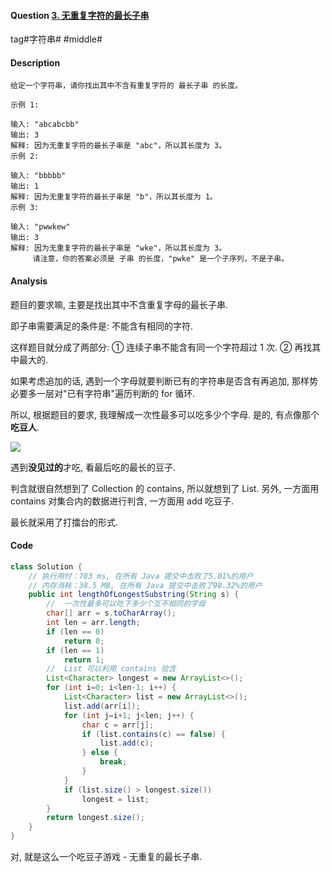 #### Question [3. 无重复字符的最长子串](https://leetcode-cn.com/problems/longest-substring-without-repeating-characters/)

tag#字符串# #middle#



#### Description

```
给定一个字符串，请你找出其中不含有重复字符的 最长子串 的长度。

示例 1:

输入: "abcabcbb"
输出: 3 
解释: 因为无重复字符的最长子串是 "abc"，所以其长度为 3。
示例 2:

输入: "bbbbb"
输出: 1
解释: 因为无重复字符的最长子串是 "b"，所以其长度为 1。
示例 3:

输入: "pwwkew"
输出: 3
解释: 因为无重复字符的最长子串是 "wke"，所以其长度为 3。
     请注意，你的答案必须是 子串 的长度，"pwke" 是一个子序列，不是子串。

```



#### Analysis

题目的要求嘛, 主要是找出其中不含重复字母的最长子串.

即子串需要满足的条件是: 不能含有相同的字符. 

这样题目就分成了两部分: ① 连续子串不能含有同一个字符超过 1 次. ② 再找其中最大的.

如果考虑追加的话, 遇到一个字母就要判断已有的字符串是否含有再追加, 那样势必要多一层对"已有字符串"遍历判断的 for 循环.

所以, 根据题目的要求, 我理解成一次性最多可以吃多少个字母. 是的, 有点像那个**吃豆人**.

![](https://raw.githubusercontent.com/jontyzheng/leetcode-journal/master/2020-10-18-string-3-%E6%97%A0%E9%87%8D%E5%A4%8D%E5%AD%97%E7%AC%A6%E7%9A%84%E6%9C%80%E9%95%BF%E5%AD%90%E4%B8%B2/pac-man.png)

遇到**没见过的**才吃, 看最后吃的最长的豆子.

判含就很自然想到了 Collection 的 contains, 所以就想到了 List. 另外, 一方面用 contains 对集合内的数据进行判含, 一方面用 add 吃豆子. 

最长就采用了打擂台的形式. 





#### Code

```java
class Solution {
    // 执行用时：783 ms, 在所有 Java 提交中击败了5.01%的用户
    // 内存消耗：38.5 MB, 在所有 Java 提交中击败了98.32%的用户
    public int lengthOfLongestSubstring(String s) {
        //  一次性最多可以吃下多少个互不相同的字母        
        char[] arr = s.toCharArray();
        int len = arr.length;
        if (len == 0)
            return 0;    
        if (len == 1)    
            return 1;
        //  List 可以利用 contains 验含
        List<Character> longest = new ArrayList<>();        
        for (int i=0; i<len-1; i++) {
            List<Character> list = new ArrayList<>();
            list.add(arr[i]);
            for (int j=i+1; j<len; j++) {
                char c = arr[j];
                if (list.contains(c) == false) {
                    list.add(c);
                } else {
                    break;
                }                 
            }
            if (list.size() > longest.size())
                longest = list;            
        }
        return longest.size();
    }
}
```





对, 就是这么一个吃豆子游戏 - 无重复的最长子串.

